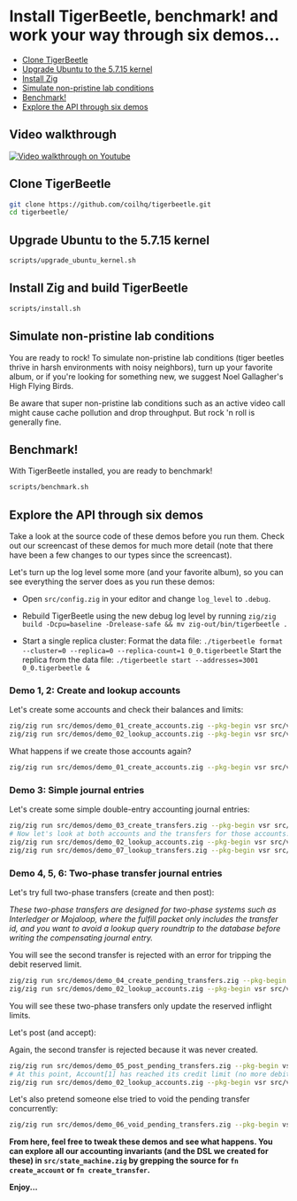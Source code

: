 # Install TigerBeetle, benchmark! and work your way through six demos...

- [Clone TigerBeetle](#clone-tigerbeetle)
- [Upgrade Ubuntu to the 5.7.15 kernel](#upgrade-ubuntu-to-the-5715-kernel)
- [Install Zig](./HACKING.md#setup)
- [Simulate non-pristine lab conditions](#simulate-non-pristine-lab-conditions)
- [Benchmark!](#benchmark)
- [Explore the API through six demos](#explore-the-api-through-six-demos)

## Video walkthrough

[![Video walkthrough on Youtube](https://img.youtube.com/vi/lQSIVgvea48/0.jpg)](https://www.youtube.com/watch?v=lQSIVgvea48)

## Clone TigerBeetle

```bash
git clone https://github.com/coilhq/tigerbeetle.git
cd tigerbeetle/
```

## Upgrade Ubuntu to the 5.7.15 kernel

```bash
scripts/upgrade_ubuntu_kernel.sh
```

## Install Zig and build TigerBeetle

```bash
scripts/install.sh
```

## Simulate non-pristine lab conditions

You are ready to rock! To simulate non-pristine lab conditions (tiger beetles thrive in harsh environments with noisy neighbors), turn up your favorite album, or if you're looking for something new, we suggest Noel Gallagher's High Flying Birds.

Be aware that super non-pristine lab conditions such as an active video call might cause cache pollution and drop throughput. But rock 'n roll is generally fine.

## Benchmark!

With TigerBeetle installed, you are ready to benchmark!

```bash
scripts/benchmark.sh
```

## Explore the API through six demos

Take a look at the source code of these demos before you run them. Check out our screencast of these demos for much more detail (note that there have been a few changes to our types since the screencast).

Let's turn up the log level some more (and your favorite album), so you can see everything the server does as you run these demos:

- Open `src/config.zig` in your editor and change `log_level` to `.debug`.

- Rebuild TigerBeetle using the new debug log level by running `zig/zig build -Dcpu=baseline -Drelease-safe && mv zig-out/bin/tigerbeetle .`

- Start a single replica cluster:
Format the data file:
`./tigerbeetle format --cluster=0 --replica=0 --replica-count=1 0_0.tigerbeetle`
Start the replica from the data file:
`./tigerbeetle start --addresses=3001 0_0.tigerbeetle &`

### Demo 1, 2: Create and lookup accounts

Let's create some accounts and check their balances and limits:

```bash
zig/zig run src/demos/demo_01_create_accounts.zig --pkg-begin vsr src/vsr.zig
zig/zig run src/demos/demo_02_lookup_accounts.zig --pkg-begin vsr src/vsr.zig
```

What happens if we create those accounts again?

```bash
zig/zig run src/demos/demo_01_create_accounts.zig --pkg-begin vsr src/vsr.zig
```

### Demo 3: Simple journal entries

Let's create some simple double-entry accounting journal entries:

```bash
zig/zig run src/demos/demo_03_create_transfers.zig --pkg-begin vsr src/vsr.zig
# Now let's look at both accounts and the transfers for those accounts:
zig/zig run src/demos/demo_02_lookup_accounts.zig --pkg-begin vsr src/vsr.zig
zig/zig run src/demos/demo_07_lookup_transfers.zig --pkg-begin vsr src/vsr.zig
```

### Demo 4, 5, 6: Two-phase transfer journal entries

Let's try full two-phase transfers (create and then post):

*These two-phase transfers are designed for two-phase systems such as Interledger or Mojaloop, where the fulfill packet only includes the transfer id, and you want to avoid a lookup query roundtrip to the database before writing the compensating journal entry.*

You will see the second transfer is rejected with an error for tripping the debit reserved limit.

```bash
zig/zig run src/demos/demo_04_create_pending_transfers.zig --pkg-begin vsr src/vsr.zig
zig/zig run src/demos/demo_02_lookup_accounts.zig --pkg-begin vsr src/vsr.zig
```

You will see these two-phase transfers only update the reserved inflight limits.

Let's post (and accept):

Again, the second transfer is rejected because it was never created.

```bash
zig/zig run src/demos/demo_05_post_pending_transfers.zig --pkg-begin vsr src/vsr.zig
# At this point, Account[1] has reached its credit limit (no more debit transfers allowed).
zig/zig run src/demos/demo_02_lookup_accounts.zig --pkg-begin vsr src/vsr.zig
```

Let's also pretend someone else tried to void the pending transfer concurrently:

```bash
zig/zig run src/demos/demo_06_void_pending_transfers.zig --pkg-begin vsr src/vsr.zig
```

**From here, feel free to tweak these demos and see what happens. You can explore all our accounting invariants (and the DSL we created for these) in `src/state_machine.zig` by grepping the source for `fn create_account` or `fn create_transfer`.**

**Enjoy...**
